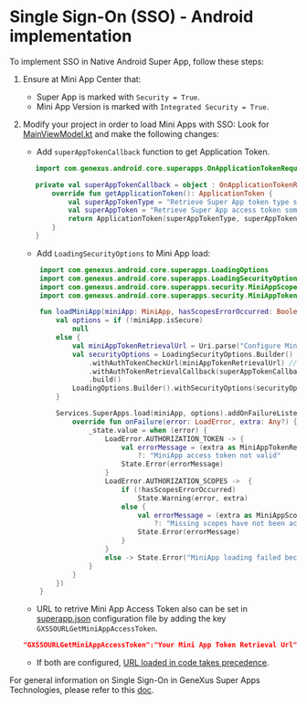 # Single Sign-On (SSO) - Android implementation

To implement SSO in Native Android Super App, follow these steps:

1. Ensure at Mini App Center that:
    - Super App is marked with `Security = True`.
    - Mini App Version is marked with `Integrated Security = True`.
2. Modify your project in order to load Mini Apps with SSO:
    Look for [MainViewModel.kt](/Android/MiniAppCaller/app/src/main/java/com/genexus/superapps/bankx/viewmodel/main/MainViewModel.kt) and make the following changes:
    
    - Add `superAppTokenCallback` function to get Application Token. 
     ```kotlin
        import com.genexus.android.core.superapps.OnApplicationTokenRequiredCallback

        private val superAppTokenCallback = object : OnApplicationTokenRequiredCallback {
            override fun getApplicationToken(): ApplicationToken {
                val superAppTokenType = "Retrieve Super App token type somehow and set it here" // TODO
                val superAppToken = "Retrieve Super App access token somehow and set it here"   // TODO
                return ApplicationToken(superAppTokenType, superAppToken)
            }
        }
    ```
    
    - Add `LoadingSecurityOptions` to Mini App load:

    ```kotlin
        import com.genexus.android.core.superapps.LoadingOptions
        import com.genexus.android.core.superapps.LoadingSecurityOptions
        import com.genexus.android.core.superapps.security.MiniAppScopesRequestResult
        import com.genexus.android.core.superapps.security.MiniAppTokenRequestResult

        fun loadMiniApp(miniApp: MiniApp, hasScopesErrorOccurred: Boolean) {
            val options = if (!miniApp.isSecure)
                null
            else {
                val miniAppTokenRetrievalUrl = Uri.parse("Configure Mini App access token retrieval URL here or in superapp.json")  // This line is not needed if URL is set in superapp.json
                val securityOptions = LoadingSecurityOptions.Builder()
                    .withAuthTokenCheckUrl(miniAppTokenRetrievalUrl) // This line is not needed if URL is set in superapp.json
                    .withAuthTokenRetrievalCallback(superAppTokenCallback)
                    .build()
                LoadingOptions.Builder().withSecurityOptions(securityOptions).build()
            }

            Services.SuperApps.load(miniApp, options).addOnFailureListener(object : OnFailureListener<LoadError> {
                override fun onFailure(error: LoadError, extra: Any?) {
                    _state.value = when (error) {
                        LoadError.AUTHORIZATION_TOKEN -> {
                            val errorMessage = (extra as MiniAppTokenRequestResult).messages?.errorText 
                                ?: "MiniApp access token not valid"
                            State.Error(errorMessage)
                        }
                        LoadError.AUTHORIZATION_SCOPES ->  {
                            if (!hasScopesErrorOccurred)
                                State.Warning(error, extra)
                            else {
                                val errorMessage = (extra as MiniAppScopesRequestResult).messages?.errorText
                                    ?: "Missing scopes have not been accepted"
                                State.Error(errorMessage)
                            }
                        }
                        else -> State.Error("MiniApp loading failed because of '$error'")
                    }
                }
            })
        }
    ```
    - URL to retrive Mini App Access Token also can be set in [superapp.json](https://github.com/genexus-colab/gx-super-app/blob/main/Android/MiniAppCaller/app/src/main/res/raw/superapp_json) configuration file by adding the key `GXSSOURLGetMiniAppAccessToken`.

    ```json
    "GXSSOURLGetMiniAppAccessToken":"Your Mini App Token Retrieval Url"
    ```

    - If both are configured, <u>URL loaded in code takes precedence</u>.

For general information on Single Sign-On in GeneXus Super Apps Technologies, please refer to this [doc](../docs/SingleSignOn.md).
